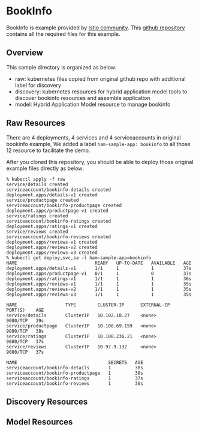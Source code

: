 # BookInfo

BookInfo is example provided by [Istio community](https://istio.io/docs/examples/virtual-machines/bookinfo/). This [github repository](https://github.com/istio/istio/tree/master/samples/bookinfo) contains all the required files for this example. 

## Overview

This sample directory is organized as below:

- raw: kubernetes files copied from original github repo with additional label for discovery
- discovery: kubernetes resources for hybrid application model tools to discover bookinfo resources and assemble application
- model: Hybrid Application Model resource to manage bookinfo

## Raw Resources

There are 4 deployments, 4 services and 4 serviceaccounts in original bookinfo example, We added a label `ham-sample-app: bookinfo` to all those 12 resource to facilitate the demo.

After you cloned this repository, you should be able to deploy those original example files directly as below:

```shell
% kubectl apply -f raw
service/details created
serviceaccount/bookinfo-details created
deployment.apps/details-v1 created
service/productpage created
serviceaccount/bookinfo-productpage created
deployment.apps/productpage-v1 created
service/ratings created
serviceaccount/bookinfo-ratings created
deployment.apps/ratings-v1 created
service/reviews created
serviceaccount/bookinfo-reviews created
deployment.apps/reviews-v1 created
deployment.apps/reviews-v2 created
deployment.apps/reviews-v3 created
% kubectl get deploy,svc,sa -l ham-sample-app=bookinfo
NAME                             READY   UP-TO-DATE   AVAILABLE   AGE
deployment.apps/details-v1       1/1     1            1           37s
deployment.apps/productpage-v1   0/1     1            0           37s
deployment.apps/ratings-v1       1/1     1            1           36s
deployment.apps/reviews-v1       1/1     1            1           35s
deployment.apps/reviews-v2       1/1     1            1           35s
deployment.apps/reviews-v3       1/1     1            1           35s

NAME                  TYPE        CLUSTER-IP      EXTERNAL-IP   PORT(S)    AGE
service/details       ClusterIP   10.102.18.27    <none>        9080/TCP   39s
service/productpage   ClusterIP   10.108.69.159   <none>        9080/TCP   38s
service/ratings       ClusterIP   10.100.236.21   <none>        9080/TCP   37s
service/reviews       ClusterIP   10.97.9.132     <none>        9080/TCP   37s

NAME                                  SECRETS   AGE
serviceaccount/bookinfo-details       1         38s
serviceaccount/bookinfo-productpage   1         38s
serviceaccount/bookinfo-ratings       1         37s
serviceaccount/bookinfo-reviews       1         36s
```

## Discovery Resources

## Model Resources
